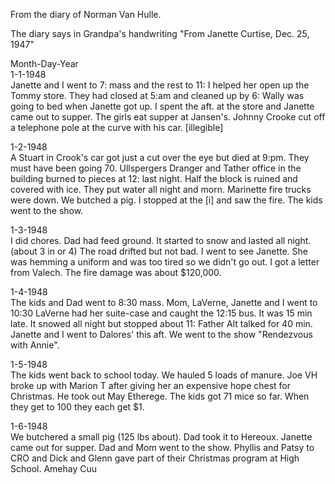 From the diary of Norman Van Hulle.  

The diary says in Grandpa's handwriting "From Janette Curtise, Dec. 25, 1947"

Month-Day-Year  
1-1-1948  
Janette and I went to 7: mass and the rest to 11: I helped her open up the Tommy store. They had closed at 5:am and cleaned up by 6: Wally was going to bed when Janette got up. I spent the aft. at the store and Janette came out to supper. The girls eat supper at Jansen's. Johnny Crooke cut off a telephone pole at the curve with his car. [illegible]

1-2-1948  
A Stuart in Crook's car got just a cut over the eye but died at 9:pm. They must have been going 70. Ullspergers Dranger and Tather office in the building burned to pieces at 12: last night. Half the block is ruined and covered with ice. They put water all night and morn. Marinette fire trucks were down. We butched a pig. I stopped at the [i] and saw the fire. The kids went to the show.

1-3-1948  
I did chores. Dad had feed ground. It started to snow and lasted all night. (about 3 in or 4) The road drifted but not bad. I went to see Janette. She was hemming a uniform and was too tired so we didn't go out. I got a letter from Valech. The fire damage was about $120,000.

1-4-1948  
The kids and Dad went to 8:30 mass. Mom, LaVerne, Janette and I went to 10:30 LaVerne had her suite-case and caught the 12:15 bus. It was 15 min late. It snowed all night but stopped about 11: Father Alt talked for 40 min. Janette and I went to Dalores' this aft. We went to the show "Rendezvous with Annie".

1-5-1948  
The kids went back to school today. We hauled 5 loads of manure. Joe VH broke up with Marion T after giving her an expensive hope chest for Christmas. He took out May Etherege. The kids got 71 mice so far. When they get to 100 they each get $1.

1-6-1948  
We butchered a small pig (125 lbs about). Dad took it to Hereoux. Janette came out for supper. Dad and Mom went to the show. Phyllis and Patsy to CRO and Dick and Glenn gave part of their Christmas program at High School. Amehay Cuu  
